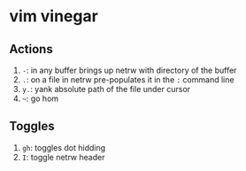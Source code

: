 # vim vinegar

## Actions

1. `-`: in any buffer brings up netrw with directory of the buffer
2. `.`: on a file in netrw pre-populates it in the `:` command line
3. `y.`: yank absolute path of the file under cursor
4. `~`: go hom

## Toggles

1. `gh`: toggles dot hidding
2. `I`: toggle netrw header
